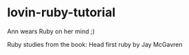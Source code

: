 # lovin-ruby-tutorial
Ann wears Ruby on her mind ;)

Ruby studies from the book: Head first ruby by Jay McGavren
